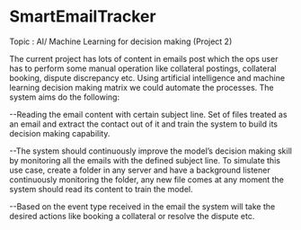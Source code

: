 # SmartEmailTracker

Topic : AI/ Machine Learning for decision making (Project 2)

The current project has lots of content in emails post which the ops user has to perform some manual operation like collateral postings, collateral booking, dispute discrepancy etc. Using artificial intelligence and machine learning decision making matrix we could automate the processes. The system aims do the following:

--Reading the email content with certain subject line. Set of files treated as an email and extract the contact out of it and train the system to build its decision making capability.

--The system should continuously improve the model’s decision making skill by monitoring all the emails with the defined subject line. To simulate this use case, create a folder in any server and have a background listener continuously monitoring the folder, any new file comes at any moment the system should read its content to train the model.

--Based on the event type received in the email the system will take the desired actions like booking a collateral or resolve the dispute etc.
